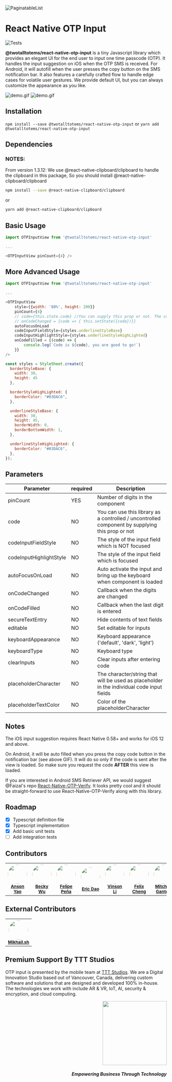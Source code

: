 ![PaginatableList](https://raw.githubusercontent.com/Twotalltotems/react-native-otp-input/master/assets/otp_banner.jpg)

# React Native OTP Input

![Tests](https://github.com/Twotalltotems/react-native-otp-input/workflows/Tests/badge.svg)

**@twotalltotems/react-native-otp-input** is a tiny Javascript library which provides an elegant UI for the end user to input one time passcode (OTP). It handles the input suggestion on iOS when the OTP SMS is received. For Android, it will autofill when the user presses the copy button on the SMS notification bar. It also features a carefully crafted flow to handle edge cases for volatile user gestures. We provide default UI, but you can always customize the appearance as you like.

![demo.gif](https://s3.ca-central-1.amazonaws.com/tttevents/iosvideo.gif)
![demo.gif](https://s3.ca-central-1.amazonaws.com/tttevents/android.gif)

## Installation

`npm install --save @twotalltotems/react-native-otp-input`
or
`yarn add @twotalltotems/react-native-otp-input`

## Dependencies

### NOTES:

From version 1.3.12: We use @react-native-clipboard/clipboard to handle the clipboard in this package, So you should install @react-native-clipboard/clipboard

```bash
npm install --save @react-native-clipboard/clipboard
```

or

```bash
yarn add @react-native-clipboard/clipboard
```

## Basic Usage

```js
import OTPInputView from '@twotalltotems/react-native-otp-input'

...

<OTPInputView pinCount={4} />

```

## More Advanced Usage

```js
import OTPInputView from '@twotalltotems/react-native-otp-input'

...

<OTPInputView
    style={{width: '80%', height: 200}}
    pinCount={4}
    // code={this.state.code} //You can supply this prop or not. The component will be used as a controlled / uncontrolled component respectively.
    // onCodeChanged = {code => { this.setState({code})}}
    autoFocusOnLoad
    codeInputFieldStyle={styles.underlineStyleBase}
    codeInputHighlightStyle={styles.underlineStyleHighLighted}
    onCodeFilled = {(code) => {
        console.log(`Code is ${code}, you are good to go!`)
    }}
/>

const styles = StyleSheet.create({
  borderStyleBase: {
    width: 30,
    height: 45
  },

  borderStyleHighLighted: {
    borderColor: "#03DAC6",
  },

  underlineStyleBase: {
    width: 30,
    height: 45,
    borderWidth: 0,
    borderBottomWidth: 1,
  },

  underlineStyleHighLighted: {
    borderColor: "#03DAC6",
  },
});

```

## Parameters

| Parameter               | required | Description                                                                                     |
| ----------------------- | -------- | ----------------------------------------------------------------------------------------------- |
| pinCount                | YES      | Number of digits in the component                                                               |
| code                    | NO       | You can use this library as a controlled / uncontrolled component by supplying this prop or not |
| codeInputFieldStyle     | NO       | The style of the input field which is NOT focused                                               |
| codeInputHighlightStyle | NO       | The style of the input field which is focused                                                   |
| autoFocusOnLoad         | NO       | Auto activate the input and bring up the keyboard when component is loaded                      |
| onCodeChanged           | NO       | Callback when the digits are changed                                                            |
| onCodeFilled            | NO       | Callback when the last digit is entered                                                         |
| secureTextEntry         | NO       | Hide contents of text fields                                                                    |
| editable                | NO       | Set editable for inputs                                                                         |
| keyboardAppearance      | NO       | Keyboard appearance ('default', 'dark', 'light')                                                |
| keyboardType            | NO       | Keyboard type                                                                                   |
| clearInputs             | NO       | Clear inputs after entering code                                                                |
| placeholderCharacter    | NO       | The character/string that will be used as placeholder in the individual code input fields       |
| placeholderTextColor    | NO       | Color of the placeholderCharacter                                                               |

## Notes

The iOS input suggestion requires React Native 0.58+ and works for iOS 12 and above.

On Android, it will be auto filled when you press the copy code button in the notification bar (see above GIF). It will do so only if the code is sent after the view is loaded. So make sure you request the code **AFTER** this view is loaded.

If you are interested in Android SMS Retriever API, we would suggest @Faizal's repo [React-Native-OTP-Verify](https://github.com/faizalshap/react-native-otp-verify). It looks pretty cool and it should be straight-forward to use React-Native-OTP-Verify along with this library.

## Roadmap

- [x] Typescript definition file
- [x] Typescript implementation
- [x] Add basic unit tests
- [ ] Add integration tests

## Contributors

<table>
    <tr border="0" style="border: none; ">
	      <th border="0" style="border-left: none; border-right: none;">
        	<img src="https://avatars1.githubusercontent.com/u/1243479?s=400&v=4" width="60px;" style="border-radius: 50%;"/>
        	<br />
        	<sub><a href="https://github.com/ansonyao">Anson Yao</a></sub> <br />
        </th>
        <th border="0" style="border-left: none; border-right: none;">
        <div>
        	<img src="https://avatars3.githubusercontent.com/u/16603120?s=460&v=4" width="60px;" style="border-radius: 50%;"/>
        	<br />
        	<sub><a href="https://github.com/BeckyWu220">Becky Wu</a></sub> <br />
        </div>
        </th>
        <th border="0" style="border-left: none; border-right: none;">
        	<img src="https://avatars3.githubusercontent.com/u/440097?s=460&v=4" width="60px;" style="border-radius: 50%;"/>
        	<br />
        	<sub><a href="https://github.com/fpena">Felipe Peña</a></sub> <br />
        </th>
        <th border="0" style="border-left: none; border-right: none;">
        	<img src="https://avatars3.githubusercontent.com/u/60905710?s=400&v=4" width="60px;" style="border-radius: 50%;"/>
        	<br />
        	<sub><a href="https://github.com/ericdao-ttt">Eric Dao</a></sub> <br />
        </th>
        <th border="0" style="border-left: none; border-right: none;">
        	<img src="https://avatars3.githubusercontent.com/u/3868329?s=460&v=4" width="60px;" style="border-radius: 50%;"/>
        	<br />
        	<sub><a href="https://github.com/VinsonLi">Vinson Li</a></sub> <br />
        </th>
        <th border="0" style="border-left: none; border-right: none;">
        	<img src="https://avatars0.githubusercontent.com/u/15810133?s=400&v=4" width="60px;" style="border-radius: 50%;"/>
        	<br />
        	<sub><a href="https://github.com/felixcck">Felix Cheng</a></sub> <br />
        </th>
        <th border="0" style="border-left: none; border-right: none;">
        	<img src="https://avatars3.githubusercontent.com/u/10748192?s=460&v=4" width="60px;" style="border-radius: 50%;"/>
        	<br />
        	<sub><a href="https://github.com/MitchellGanton">Mitchell Ganton</a></sub> <br />
        </th>
    </tr>
</table>

## External Contributors

<table>
    <tr border="0" style="border: none; ">
        <th border="0" style="border-left: none; border-right: none;">
        <div>
        	<img src="https://avatars2.githubusercontent.com/u/17710983?s=400&v=4" width="60px;" style="border-radius: 50%;"/>
        	<br />
        	<sub><a href="https://github.com/mikhailshvets">Mikhail.sh</a></sub> <br />
        </div>
        </th>
    </tr>
</table>

## Premium Support By TTT Studios

OTP input is presented by the mobile team at [TTT Studios](https://ttt.studio). We are a Digital Innovation Studio based out of Vancouver, Canada, delivering custom software and solutions that are designed and developed 100% in-house. The technologies we work with include AR & VR, IoT, AI, security & encryption, and cloud computing.

<div align="right">
	<img src="https://ttt.studio/wp-content/themes/tttwordpresstheme/imgs/ttt-colour.png" width="200px"/>
	<h5>Empowering Business Through Technology</h5>
</div>
